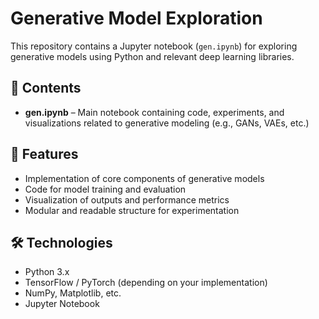 # Generative Model Exploration

This repository contains a Jupyter notebook (`gen.ipynb`) for exploring generative models using Python and relevant deep learning libraries.

## 📘 Contents

- **gen.ipynb** – Main notebook containing code, experiments, and visualizations related to generative modeling (e.g., GANs, VAEs, etc.)

## 🚀 Features

- Implementation of core components of generative models
- Code for model training and evaluation
- Visualization of outputs and performance metrics
- Modular and readable structure for experimentation

## 🛠 Technologies

- Python 3.x
- TensorFlow / PyTorch (depending on your implementation)
- NumPy, Matplotlib, etc.
- Jupyter Notebook

